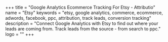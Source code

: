 +++
title = "Google Analytics Ecommerce Tracking For Etsy - Attributio"
name = "Etsy"
keywords = "etsy, google analytics, commerce, ecommerce, adwords, facebook, ppc, attribution, track leads, conversion tracking"
description = "Connect Google Analytics with Etsy to find out where your leads are coming from. Track leads from the source - from search to ppc."
logo = ""
+++
